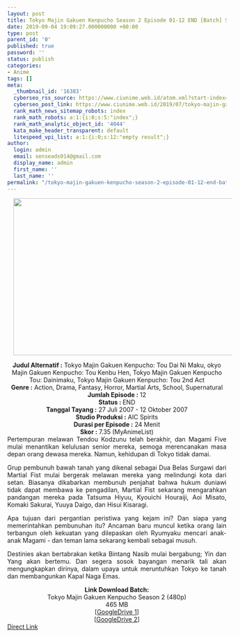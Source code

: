 ```yaml
---
layout: post
title: Tokyo Majin Gakuen Kenpucho Season 2 Episode 01-12 END [Batch] Subtitle Indonesia
date: 2019-09-04 19:09:27.000000000 +00:00
type: post
parent_id: '0'
published: true
password: ''
status: publish
categories:
- Anime
tags: []
meta:
  _thumbnail_id: '16383'
  cyberseo_rss_source: https://www.ciunime.web.id/atom.xml?start-index=3601&max-results=150
  cyberseo_post_link: https://www.ciunime.web.id/2019/07/tokyo-majin-gakuen-kenpucho-season-2.html
  rank_math_news_sitemap_robots: index
  rank_math_robots: a:1:{i:0;s:5:"index";}
  rank_math_analytic_object_id: '4044'
  kata_make_header_transparent: default
  litespeed_vpi_list: a:1:{i:0;s:12:"empty result";}
author:
  login: admin
  email: senseads014@gmail.com
  display_name: admin
  first_name: ''
  last_name: ''
permalink: "/tokyo-majin-gakuen-kenpucho-season-2-episode-01-12-end-batch-subtitle-indonesia/"
---
```

<div class="separator" style="clear: both; text-align: center;"><a href="https://1.bp.blogspot.com/-_gdrqp_1PGo/XTWTeX4cBeI/AAAAAAAAcXk/fYdbdG2mvxQaHYGdUgV7lkje1FkN5JgRwCLcBGAs/s1600/Tokyo%2BMajin%2BGakuen%2BKenpucho%2BSeason%2B2.jpg" imageanchor="1" style="margin-left: 1em; margin-right: 1em;"><img border="0" data-original-height="720" data-original-width="1280" height="360" src="{{ site.baseurl }}/assets/2019/09/Tokyo%2BMajin%2BGakuen%2BKenpucho%2BSeason%2B2.jpg" width="640" /></a></div>
<p>
<div style="text-align: center;"><b>Judul</b><b><b> Alternatif</b> :</b> Tokyo Majin Gakuen Kenpucho: Tou Dai Ni Maku, okyo Majin Gakuen Kenpucho: Tou Kenbu Hen, Tokyo Majin Gakuen Kenpucho Tou: Dainimaku, Tokyo Majin Gakuen Kenpucho: Tou 2nd Act</div>
<div style="text-align: center;"><b><b>Genre :</b></b> Action, Drama, Fantasy, Horror, Martial Arts, School, Supernatural</div>
<div style="text-align: center;"><b>Jumlah Episode :</b> 12<br /><b>Status :&nbsp;</b>END<br /><b>Tanggal Tayang :</b> 27 Juli 2007 - 12 Oktober 2007<br /><b>Studio Produksi :</b> AIC Spirits<br /><b>Durasi per Episode :</b> 24 Menit</div>
<div style="text-align: center;"><b>Skor :</b> 7.35 (MyAnimeList)</div>
<div style="text-align: center;"></div>
<div style="text-align: justify;"><span class="isi">Pertempuran melawan Tendou Kodzunu telah berakhir, dan Magami Five mulai menantikan kelulusan senior mereka, semoga merencanakan masa depan orang dewasa mereka. Namun, kehidupan di Tokyo tidak damai.</p>
<p>Grup pembunuh bawah tanah yang dikenal sebagai Dua Belas Surgawi dari Martial Fist mulai bergerak melawan mereka yang melindungi kota dari setan. Biasanya dikabarkan membunuh penjahat bahwa hukum duniawi tidak dapat membawa ke pengadilan, Martial Fist sekarang mengarahkan pandangan mereka pada Tatsuma Hiyuu, Kyouichi Houraiji, Aoi Misato, Komaki Sakurai, Yuuya Daigo, dan Hisui Kisaragi.</p>
<p>Apa tujuan dari pergantian peristiwa yang kejam ini? Dan siapa yang memerintahkan pembunuhan itu? Ancaman baru muncul ketika orang lain terbangun oleh kekuatan yang dilepaskan oleh Ryumyaku mencari anak-anak Magami - dan teman lama sekarang kembali sebagai musuh.</p>
<p>Destinies akan bertabrakan ketika Bintang Nasib mulai bergabung; Yin dan Yang akan bertemu. Dan segera sosok bayangan menarik tali akan mengungkapkan dirinya, dalam upaya untuk meruntuhkan Tokyo ke tanah dan membangunkan Kapal Naga Emas.</span></div>
<div style="text-align: justify;"></div>
<div style="text-align: justify;"></div>
<div style="text-align: center;"><b>Link Download Batch:</b></div>
<div style="text-align: center;">Tokyo Majin Gakuen Kenpucho Season 2 (480p)</div>
<div style="text-align: center;">465 MB</div>
<div style="text-align: center;">[<a href="https://drive.google.com/file/d/1vds6FcDpj_1WClPQ7ci1j1UTzfdHZpFx/view" target="_blank" rel="noopener">GoogleDrive 1</a>]<br />[<a href="https://drive.google.com/file/d/1vkrs9JPvujfRj5CrSOTnQJRrWaRF9Fez/view" target="_blank" rel="noopener">GoogleDrive 2</a>]</div>
<link rel="stylesheet" href="https://cdnjs.cloudflare.com/ajax/libs/font-awesome/4.7.0/css/font-awesome.min.css" />
<div class="divbtn"> <a href="https://handymansurrender.com/fihup8buzv?key=94550f7ce39444073321dde3b8782f97" class="btn"><i class="fa fa-download"></i> Direct Link</a> </div>
